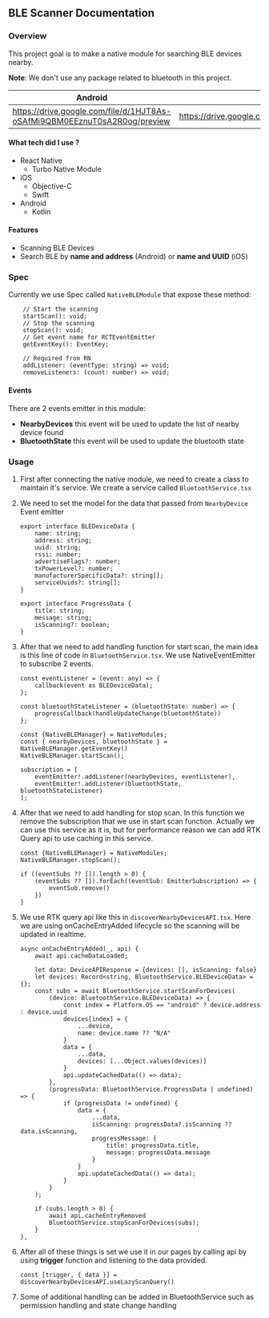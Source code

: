 ## BLE Scanner Documentation

### Overview
This project goal is to make a native module for searching BLE devices nearby. 

**Note**: We don't use any package related to bluetooth in this project.

| Android    | iOS |
| -------- | ------- |
|  https://drive.google.com/file/d/1HJT8As-oSAfMi9QBM0EEznuT0sA2R0og/preview | https://drive.google.com/file/d/1ZM00CTJsFQj5gPTbN932i6S3yXWri3Jc/preview  |

#### What tech did I use ?
- React Native
    - Turbo Native Module
- iOS
    - Objective-C
    - Swift
- Android
    - Kotlin

#### Features
- Scanning BLE Devices
- Search BLE by **name and address** (Android) or **name and UUID** (iOS)

### Spec

Currently we use Spec called `NativeBLEModule` that expose these method:

```
    // Start the scanning
    startScan(): void;
    // Stop the scanning
    stopScan(): void;
    // Get event name for RCTEventEmitter
    getEventKey(): EventKey;

    // Required from RN
    addListener: (eventType: string) => void;
    removeListeners: (count: number) => void;
```

#### Events
There are 2 events emitter in this module:
- **NearbyDevices**
this event will be used to update the list of nearby device found
- **BluetoothState**
this event will be used to update the bluetooth state

### Usage

1. First after connecting the native module, we need to create a class to maintain it's service. We create a service called `BluetoothService.tsx`

2. We need to set the model for the data that passed from `NearbyDevice` Event emitter
    ```
    export interface BLEDeviceData {
        name: string;
        address: string;
        uuid: string;
        rssi: number;
        advertiseFlags?: number;
        txPowerLevel?: number;
        manufacturerSpecificData?: string[];
        serviceUuids?: string[];
    }

    export interface ProgressData {
        title: string;
        message: string;
        isScanning?: boolean;
    }
    ```
3. After that we need to add handling function for start scan, the main idea is this line of code in `BluetoothService.tsx`.
We use NativeEventEmitter to subscribe 2 events.
    ```
    const eventListener = (event: any) => {
        callback(event as BLEDeviceData);
    };

    const bluetoothStateListener = (bluetoothState: number) => {
        progressCallback(handleUpdateChange(bluetoothState))
    };

    const {NativeBLEManager} = NativeModules;
    const { nearbyDevices, bluetoothState } = NativeBLEManager.getEventKey()
    NativeBLEManager.startScan();

    subscription = [
        eventEmitter!.addListener(nearbyDevices, eventListener),
        eventEmitter!.addListener(bluetoothState, bluetoothStateListener)
    ];
    ```

4. After that we need to add handling for stop scan. In this function we remove the subscription that we use in start scan function. Actually we can use this service as it is, but for performance reason we can add RTK Query api to use caching in this service.
    ```
    const {NativeBLEManager} = NativeModules;
    NativeBLEManager.stopScan();

    if ((eventSubs ?? []).length > 0) {
        (eventSubs ?? []).forEach((eventSub: EmitterSubscription) => {
            eventSub.remove()
        })
    }
    ```
5. We use RTK query api like this in `discoverNearbyDevicesAPI.tsx`. Here we are using onCacheEntryAdded lifecycle so the scanning will be updated in realtime.
    ```
    async onCacheEntryAdded(_, api) {
        await api.cacheDataLoaded;

        let data: DeviceAPIResponse = {devices: [], isScanning: false}
        let devices: Record<string, BluetoothService.BLEDeviceData> = {};
        const subs = await BluetoothService.startScanForDevices(
            (device: BluetoothService.BLEDeviceData) => {
                const index = Platform.OS == "android" ? device.address : device.uuid
                devices[index] = {
                    ...device,
                    name: device.name ?? "N/A"
                }
                data = {
                    ...data,
                    devices: [...Object.values(devices)]
                }
                api.updateCachedData(() => data);
            },
            (progressData: BluetoothService.ProgressData | undefined) => {
                if (progressData != undefined) {
                    data = {
                        ...data,
                        isScanning: progressData?.isScanning ?? data.isScanning,
                        progressMessage: {
                            title: progressData.title,
                            message: progressData.message
                        }
                    } 
                    api.updateCachedData(() => data);
                }
            }
        );

        if (subs.length > 0) {
            await api.cacheEntryRemoved
            BluetoothService.stopScanForDevices(subs);
        }
    },
    ```
6. After all of these things is set we use it in our pages by calling api by using **trigger** function and listening to the data provided.
    ```
    const [trigger, { data }] = discoverNearbyDevicesAPI.useLazyScanQuery()
    ```
7. Some of additional handling can be added in BluetoothService such as permission handling and state change handling
